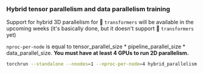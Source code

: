 ### Hybrid tensor parallelism and data parallelism training

Support for hybrid 3D parallelism for 🤗 `transformers` will be available in the upcoming weeks (it's basically done, but it doesn't support 🤗 `transformers` yet)

`nproc-per-node` is equal to tensor_parallel_size * pipeline_parallel_size * data_parallel_size. **You must have at least 4 GPUs to run 2D parallelism.**

```bash
torchrun --standalone --nnodes=1 --nproc-per-node=4 hybrid_parallelism.py
```
